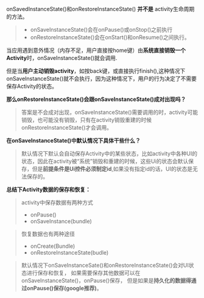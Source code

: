 onSavedInstanceState()和onRestoreInstanceState() **并不是** activity生命周期的方法。

>+ onSaveInstanceState()会在onPause()或onStop()之前执行
>+ onRestoreInstanceState()会在onStart()和onResume()之间执行。

当应用遇到意外情况（内存不足，用户直接按home键）由**系统直接销毁一个Activity**时，onSaveInstanceState()就会调用.

但是当**用户主动销毁activity**，如按back键，或直接执行finish(),这种情况下onSaveInstanceState()就不会执行，因为这种情况下，用户的行为决定了不需要保存Activity的状态。

**那么onRestoreInstanceState()会跟onSaveInstanceState()成对出现吗？**

>答案是不会成对出现，onSaveInstanceState()需要调用的时，activity可能销毁，也可能没有销毁，只有在activity销毁重建的时候onRestoreInstanceState()才会调用。

**在onSaveInstanceState()中默认情况下具体干些什么？**

>默认情况下默认会自动保存Activity中的某些状态，比如activity中各种UI的状态，因此在activity被“系统”销毁和重建的时候，这些Ui的状态会默认保存，但是**前提条件是Ui控件必须制定id**,如果没有指定id的话，UI的状态是无法保存的。


**总结下Activity数据的保存和恢复：**

>activity中保存数据有两种方式
>+ onPause()
>+ onSaveInstance(bundle)

>恢复数据也有两种途径
>+ onCreate(Bundle)
>+ onRestoreInstanceState(budle)

>默认情况下onSaveInstanceSate()和onRestoreInstanceState()会对UI状态进行保存和恢复，
如果需要保存其他数据可以在onSaveInstanceState()，onPause()保存，
但是如果是**持久化的数据得通过onPause()保存(google推荐)**。
